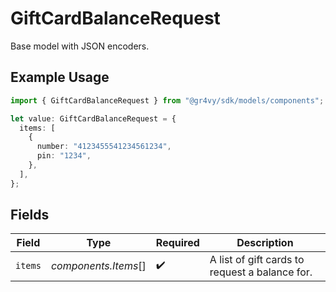 # GiftCardBalanceRequest

Base model with JSON encoders.

## Example Usage

```typescript
import { GiftCardBalanceRequest } from "@gr4vy/sdk/models/components";

let value: GiftCardBalanceRequest = {
  items: [
    {
      number: "4123455541234561234",
      pin: "1234",
    },
  ],
};
```

## Fields

| Field                                          | Type                                           | Required                                       | Description                                    |
| ---------------------------------------------- | ---------------------------------------------- | ---------------------------------------------- | ---------------------------------------------- |
| `items`                                        | *components.Items*[]                           | :heavy_check_mark:                             | A list of gift cards to request a balance for. |